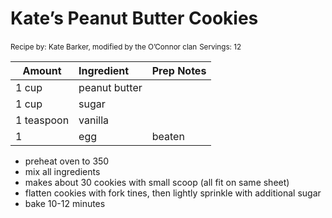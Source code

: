 # Kate’s Peanut Butter Cookies

<small>Recipe by: Kate Barker, modified by the O’Connor clan</small>
<small>Servings: 12</small>

| Amount     | Ingredient    | Prep Notes |
| ---------- | :------------ | :--------- |
| 1 cup      | peanut butter |            |
| 1 cup      | sugar         |            |
| 1 teaspoon | vanilla       |            |
| 1          | egg           | beaten     |

- preheat oven to 350
- mix all ingredients
- makes about 30 cookies with small scoop (all fit on same sheet)
- flatten cookies with fork tines, then lightly sprinkle with additional sugar
- bake 10-12 minutes
